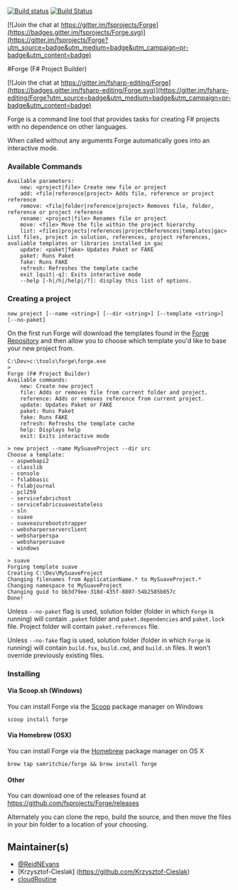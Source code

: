 [![Build status](https://ci.appveyor.com/api/projects/status/mmy7xtj3ecy8il5e?svg=true)](https://ci.appveyor.com/project/reidev275/forge)
[![Build Status](https://travis-ci.org/fsprojects/Forge.svg?branch=master)](https://travis-ci.org/fsprojects/Forge)

[![Join the chat at https://gitter.im/fsprojects/Forge](https://badges.gitter.im/fsprojects/Forge.svg)](https://gitter.im/fsprojects/Forge?utm_source=badge&utm_medium=badge&utm_campaign=pr-badge&utm_content=badge)


#Forge (F# Project Builder)

[![Join the chat at https://gitter.im/fsharp-editing/Forge](https://badges.gitter.im/fsharp-editing/Forge.svg)](https://gitter.im/fsharp-editing/Forge?utm_source=badge&utm_medium=badge&utm_campaign=pr-badge&utm_content=badge)

Forge is a command line tool that provides tasks for creating F# projects with no dependence on other languages.

When called without any arguments Forge automatically goes into an interactive mode.

### Available Commands

    Available parameters:
        new: <project|file> Create new file or project
        add: <file|reference|project> Adds file, reference or project reference
        remove: <file|folder|reference|project> Removes file, folder, reference or project reference
        rename: <project|file> Renames file or project
        move: <file> Move the file within the project hierarchy
        list: <files|projects|references|projectReferences|templates|gac> List files, project in solution, references, project references, avaliable templates or libraries installed in gac
        update: <paket|fake> Updates Paket or FAKE
        paket: Runs Paket
        fake: Runs FAKE
        refresh: Refreshes the template cache
        exit [quit|-q]: Exits interactive mode
        --help [-h|/h|/help|/?]: display this list of options.

### Creating a project

    new project [--name <string>] [--dir <string>] [--template <string>] [--no-paket]

On the first run Forge will download the templates found in the [Forge Repository](https://github.com/fsprojects/forge/tree/templates) and then allow you to choose which template you'd like to base your new project from.

	C:\Dev>c:\tools\forge\forge.exe
	>
	Forge (F# Project Builder)
	Available commands:
        new: Create new project
        file: Adds or removes file from current folder and project.
        reference: Adds or removes reference from current project.
        update: Updates Paket or FAKE
        paket: Runs Paket
        fake: Runs FAKE
        refresh: Refreshs the template cache
        help: Displays help
        exit: Exits interactive mode

	> new project --name MySuaveProject --dir src
	Choose a template:
	 - aspwebapi2
     - classlib
     - console
     - fslabbasic
     - fslabjournal
     - pcl259
     - servicefabrichost
     - servicefabricsuavestateless
     - sln
     - suave
     - suaveazurebootstrapper
     - websharperserverclient
     - websharperspa
     - websharpersuave
     - windows

	> suave
	Forging template suave
	Creating C:\Dev\MySuaveProject
	Changing filenames from ApplicationName.* to MySuaveProject.*
	Changing namespace to MySuaveProject
	Changing guid to bb3d79ee-318d-435f-8807-54b2585b057c
	Done!

Unless `--no-paket` flag is used, solution folder (folder in which `Forge` is running) will contain `.paket` folder and `paket.dependencies` and `paket.lock` file. Project folder will contain `paket.references` file.

Unless `--no-fake` flag is used, solution folder (folder in which `Forge` is running) will contain `build.fsx`, `build.cmd`, and `build.sh` files. It won't override previously existing files.


### Installing

#### Via Scoop.sh (Windows)

You can install Forge via the [Scoop](http://scoop.sh/) package manager on Windows

    scoop install forge

#### Via Homebrew (OSX)

You can install Forge via the [Homebrew](http://brew.sh) package manager on OS X

    brew tap samritchie/forge && brew install forge

#### Other

You can download one of the releases found at https://github.com/fsprojects/Forge/releases

Alternately you can clone the repo, build the source, and then move the files in your bin folder to a location of your choosing.

## Maintainer(s)

- [@ReidNEvans](https://twitter.com/reidNEvans)
- [Krzysztof-Cieslak] (https://github.com/Krzysztof-Cieslak)
- [cloudRoutine](https://github.com/cloudRoutine/)
